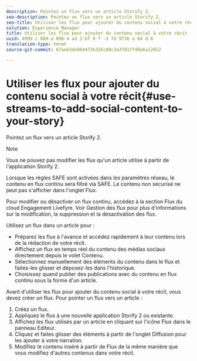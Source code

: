 ```yaml
---
description: Pointez un flux vers un article Storify 2.
seo-description: Pointez un flux vers un article Storify 2.
seo-title: Utiliser les flux pour ajouter du contenu social à votre récit
solution: Experience Manager
title: Utiliser les flux pour ajouter du contenu social à votre récit
uuid: 4999 c 880-a 896-4 ad 2-bf 8 f -3 fd 9736 a 64 d 6
translation-type: tm+mt
source-git-commit: 67aeb3de964473b326c88c3a3f81ff48a6a12652

---
```



# Utiliser les flux pour ajouter du contenu social à votre récit{#use-streams-to-add-social-content-to-your-story}

Pointez un flux vers un article Storify 2.

>[!NOTE]
>
>Vous ne pouvez pas modifier les flux qu&#39;un article utilise à partir de l&#39;application Storify 2.

Lorsque les règles SAFE sont activées dans les paramètres réseau, le contenu en flux continu sera filtré via SAFE. Le contenu non sécurisé ne peut pas s&#39;afficher dans l&#39;onglet Flux.

Pour modifier ou désactiver un flux continu, accédez à la section Flux du cloud Engagement Livefyre. Voir Gestion des flux pour plus d&#39;informations sur la modification, la suppression et la désactivation des flux.

Utilisez un flux dans un article pour :

* Préparez les flux à l&#39;avance et accédez rapidement à leur contenu lors de la rédaction de votre récit.
* Affichez un flux en temps réel du contenu des médias sociaux directement depuis le volet Contenu.
* Sélectionnez manuellement des éléments du contenu dans le flux et faites-les glisser et déposez-les dans l&#39;historique.
* Choisissez quand publier des publications avec du contenu en flux continu sous la forme d&#39;un article.

Avant d&#39;utiliser les flux pour ajouter du contenu social à votre récit, vous devez créer un flux. Pour pointer un flux vers un article :

1. Créez un flux.
1. Appliquez le flux à une nouvelle application Storify 2 ou existante.
1. Affichez les flux utilisés par un article en cliquant sur l&#39;icône Flux dans le panneau Editeur.
1. Cliquez et faites glisser des éléments à partir de l&#39;onglet Diffusion pour les ajouter à votre narration.
1. Modifiez le contenu inséré à partir de Flux de la même manière que vous modifiez d&#39;autres contenus dans votre récit.
